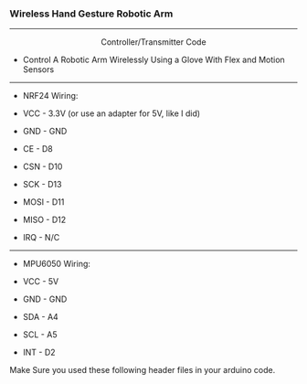 <h3> Wireless Hand Gesture Robotic Arm </h3>

---

<p align="center"> Controller/Transmitter Code </p>




* Control A Robotic Arm Wirelessly Using a Glove With Flex and Motion Sensors

---

* NRF24 Wiring:

* VCC - 3.3V (or use an adapter for 5V, like I did)

* GND - GND

* CE - D8

* CSN - D10

* SCK - D13

* MOSI - D11

* MISO - D12

* IRQ - N/C

---

* MPU6050 Wiring:

* VCC - 5V

* GND - GND

* SDA - A4

* SCL - A5

* INT - D2

Make Sure you used these following header files in your arduino code.

